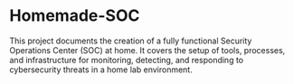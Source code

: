 # Homemade-SOC
This project documents the creation of a fully functional Security Operations Center (SOC) at home. It covers the setup of tools, processes, and infrastructure for monitoring, detecting, and responding to cybersecurity threats in a home lab environment.
